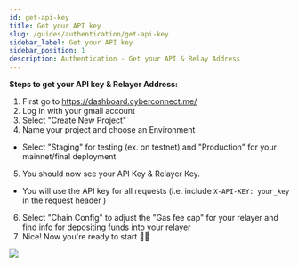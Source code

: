 ```yaml
---
id: get-api-key
title: Get your API key
slug: /guides/authentication/get-api-key
sidebar_label: Get your API key
sidebar_position: 1
description: Authentication - Get your API & Relay Address
---
```


**Steps to get your API key & Relayer Address:**
1. First go to https://dashboard.cyberconnect.me/
2. Log in with your gmail account
3. Select "Create New Project"
4. Name your project and choose an Environment
 - Select "Staging" for testing (ex. on testnet) and "Production" for your mainnet/final deployment
5. You should now see your API Key & Relayer Key.
 - You will use the API key for all requests (i.e. include `X-API-KEY: your_key` in the request header )
6. Select "Chain Config" to adjust the "Gas fee cap" for your relayer and find info for depositing funds into your relayer
7. Nice! Now you're ready to start 🧑‍💻

![](/img/v2/cyberconnect_api_key_fast.gif)